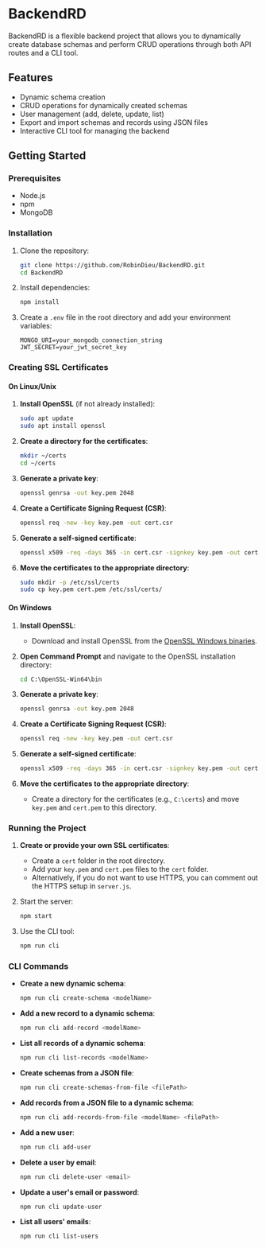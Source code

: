 # BackendRD

BackendRD is a flexible backend project that allows you to dynamically create database schemas and perform CRUD operations through both API routes and a CLI tool.

## Features

- Dynamic schema creation
- CRUD operations for dynamically created schemas
- User management (add, delete, update, list)
- Export and import schemas and records using JSON files
- Interactive CLI tool for managing the backend

## Getting Started

### Prerequisites

- Node.js
- npm
- MongoDB

### Installation

1. Clone the repository:

   ```bash
   git clone https://github.com/RobinDieu/BackendRD.git
   cd BackendRD
   ```

2. Install dependencies:

   ```bash
   npm install
   ```

3. Create a `.env` file in the root directory and add your environment variables:
   ```plaintext
   MONGO_URI=your_mongodb_connection_string
   JWT_SECRET=your_jwt_secret_key
   ```

### Creating SSL Certificates

#### On Linux/Unix

1. **Install OpenSSL** (if not already installed):

   ```bash
   sudo apt update
   sudo apt install openssl
   ```

2. **Create a directory for the certificates**:

   ```bash
   mkdir ~/certs
   cd ~/certs
   ```

3. **Generate a private key**:

   ```bash
   openssl genrsa -out key.pem 2048
   ```

4. **Create a Certificate Signing Request (CSR)**:

   ```bash
   openssl req -new -key key.pem -out cert.csr
   ```

5. **Generate a self-signed certificate**:

   ```bash
   openssl x509 -req -days 365 -in cert.csr -signkey key.pem -out cert.pem
   ```

6. **Move the certificates to the appropriate directory**:
   ```bash
   sudo mkdir -p /etc/ssl/certs
   sudo cp key.pem cert.pem /etc/ssl/certs/
   ```

#### On Windows

1. **Install OpenSSL**:

   - Download and install OpenSSL from the [OpenSSL Windows binaries](https://slproweb.com/products/Win32OpenSSL.html).

2. **Open Command Prompt** and navigate to the OpenSSL installation directory:

   ```cmd
   cd C:\OpenSSL-Win64\bin
   ```

3. **Generate a private key**:

   ```cmd
   openssl genrsa -out key.pem 2048
   ```

4. **Create a Certificate Signing Request (CSR)**:

   ```cmd
   openssl req -new -key key.pem -out cert.csr
   ```

5. **Generate a self-signed certificate**:

   ```cmd
   openssl x509 -req -days 365 -in cert.csr -signkey key.pem -out cert.pem
   ```

6. **Move the certificates to the appropriate directory**:
   - Create a directory for the certificates (e.g., `C:\certs`) and move `key.pem` and `cert.pem` to this directory.

### Running the Project

1. **Create or provide your own SSL certificates**:

   - Create a `cert` folder in the root directory.
   - Add your `key.pem` and `cert.pem` files to the `cert` folder.
   - Alternatively, if you do not want to use HTTPS, you can comment out the HTTPS setup in `server.js`.

2. Start the server:

   ```bash
   npm start
   ```

3. Use the CLI tool:
   ```bash
   npm run cli
   ```

### CLI Commands

- **Create a new dynamic schema**:

  ```bash
  npm run cli create-schema <modelName>
  ```

- **Add a new record to a dynamic schema**:

  ```bash
  npm run cli add-record <modelName>
  ```

- **List all records of a dynamic schema**:

  ```bash
  npm run cli list-records <modelName>
  ```

- **Create schemas from a JSON file**:

  ```bash
  npm run cli create-schemas-from-file <filePath>
  ```

- **Add records from a JSON file to a dynamic schema**:

  ```bash
  npm run cli add-records-from-file <modelName> <filePath>
  ```

- **Add a new user**:

  ```bash
  npm run cli add-user
  ```

- **Delete a user by email**:

  ```bash
  npm run cli delete-user <email>
  ```

- **Update a user's email or password**:

  ```bash
  npm run cli update-user
  ```

- **List all users' emails**:
  ```bash
  npm run cli list-users
  ```
